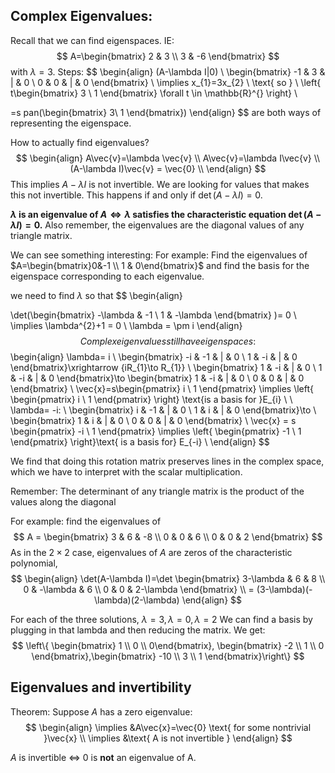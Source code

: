 ## Complex Eigenvalues:
Recall that we can find eigenspaces. IE: $$
A=\begin{bmatrix}
2 & 3 \\
3 & -6
\end{bmatrix}
$$ with $\lambda=3$.
Steps:
$$
\begin{align}
(A-\lambda I|0) \\
\begin{bmatrix}
-1 & 3 & | & 0 \\
0 & 0 & | & 0
\end{bmatrix} \\
\implies x_{1}=3x_{2} \\
\text{ so } \\
\left\{  t\begin{bmatrix}
3 \\ 1
\end{bmatrix} \forall t \in \mathbb{R}^{} \right\} \\

 =s pan(\begin{bmatrix}
3\\ 1
\end{bmatrix})
\end{align}
$$
are both ways of representing the eigenspace. 

How to actually find eigenvalues?
$$
\begin{align}
A\vec{v}=\lambda \vec{v} \\
A\vec{v}=\lambda I\vec{v} \\
(A-\lambda I)\vec{v} = \vec{0} \\
\end{align}
$$
This implies $A-\lambda I$ is not invertible. We are looking for values that makes this not invertible. This happens if and only if $\det(A-\lambda I) = 0$.

**$\lambda$ is an eigenvalue of $A \Leftrightarrow \lambda$ satisfies the characteristic equation $\det(A-\lambda I)= 0$.** Also remember, the eigenvalues are the diagonal values of any triangle matrix. 

We can see something interesting:
For example: Find the eigenvalues of $A=\begin{bmatrix}0&-1 \\ 1 & 0\end{bmatrix}$ and find the basis for the eigenspace corresponding to each eigenvalue.

we need to find $\lambda$ so that 
$$
\begin{align}

\det(\begin{bmatrix}
-\lambda & -1 \\
1 & -\lambda
\end{bmatrix} )= 0 \\
\implies \lambda^{2}+1 = 0 \\
\lambda = \pm i
\end{align}
$$
Complex eigenvalues still have eigenspaces:
$$
\begin{align}
\lambda= i \\
\begin{bmatrix}
-i & -1  & | & 0 \\
1 & -i & | & 0
\end{bmatrix}\xrightarrow {iR_{1}\to  R_{1}} \\
\begin{bmatrix}
1 & -i & | & 0 \\
1 & -i & | & 0
\end{bmatrix}\to  \begin{bmatrix}
1 & -i & | & 0 \\
0 & 0 & | & 0
\end{bmatrix} \\
\vec{x}=s\begin{pmatrix}
i \\ 1
\end{pmatrix} \implies \left\{ \begin{pmatrix}
i \\ 1
\end{pmatrix} \right\} \text{is a basis for }E_{i} \\
 \\
\lambda= -i: \\
\begin{bmatrix}
i & -1 & | & 0 \\
1 & i & | & 0
\end{bmatrix}\to   \\
\begin{bmatrix}
1 & i & | & 0 \\
0 & 0 & | & 0
\end{bmatrix} \\
\vec{x} = s \begin{pmatrix}
-i \\ 1
\end{pmatrix} \implies \left\{ \begin{pmatrix}
-1 \\ 1
\end{pmatrix}  \right\}\text{ is a basis for} E_{-i} \\
\end{align}
$$

We find that doing this rotation matrix preserves lines in the complex space, which we have to interpret with the scalar multiplication. 

Remember: The determinant of any triangle matrix is the product of the values along the diagonal

For example: find the eigenvalues of 
$$
A = \begin{bmatrix}
3 & 6 & -8 \\
0 & 0 & 6 \\
0 & 0 & 2
\end{bmatrix}
$$
As in the $2\times  2$ case, eigenvalues of $A$ are zeros of the characteristic polynomial, 
$$
\begin{align}
\det(A-\lambda I)=\det \begin{bmatrix}
3-\lambda & 6 & 8 \\
0 & -\lambda & 6 \\
0 & 0 & 2-\lambda
\end{bmatrix} \\
= (3-\lambda)(-\lambda)(2-\lambda)
\end{align}
$$

For each of the three solutions, $\lambda= 3, \lambda= 0, \lambda= 2$
We can find a basis by plugging in that lambda and then reducing the matrix. We get: 
$$
\left\{ 
\begin{bmatrix}
1 \\ 0 \\ 0\end{bmatrix},
\begin{bmatrix}
-2 \\ 1 \\ 0
\end{bmatrix},\begin{bmatrix}
-10 \\ 3 \\ 1
\end{bmatrix}\right\}
$$
 
## Eigenvalues and invertibility
Theorem: Suppose $A$ has a zero eigenvalue:
$$
\begin{align}
\implies &A\vec{x}=\vec{0} \text{ for some nontrivial }\vec{x} \\
\implies &\text{ A is not invertible }
\end{align}
$$

$A$ is invertible $\Leftrightarrow$ 0 is **not** an eigenvalue of A.

